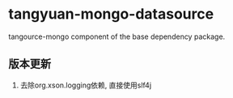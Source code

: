 # tangyuan-mongo-datasource

tangource-mongo component of the base dependency package.

## 版本更新

1. 去除org.xson.logging依赖, 直接使用slf4j